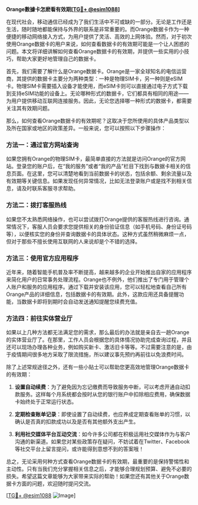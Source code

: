 **Orange數據卡怎麽看有效期[[TG💪+ @esim1088](https://t.me/s/esim1088)]**

在现代社会，移动通信已经成为了我们生活中不可或缺的一部分。无论是工作还是生活，随时随地都能保持与外界的联系是非常重要的。而Orange数据卡作为一种便捷的移动网络接入方式，为用户提供了灵活、高效的上网体验。然而，对于初次使用Orange数据卡的用户来说，如何查看数据卡的有效期可能是一个让人困惑的问题。本文将详细讲解如何查看Orange数据卡的有效期，并提供一些实用的小技巧，帮助大家更好地管理自己的数据卡。

首先，我们需要了解什么是Orange数据卡。Orange是一家全球知名的电信运营商，其提供的数据卡主要分为两种类型：一种是物理SIM卡，另一种则是eSIM卡。物理SIM卡需要插入设备才能使用，而eSIM卡则可以直接通过电子方式下载到支持eSIM功能的设备上。无论哪种形式的数据卡，它们都具有相同的用途——为用户提供移动互联网连接服务。因此，无论您选择哪一种形式的数据卡，都需要关注其有效期问题。

那么，如何查看Orange数据卡的有效期呢？这取决于您所使用的具体产品类型以及所在国家或地区的政策差异。一般来说，您可以按照以下步骤操作：

### 方法一：通过官方网站查询

如果您拥有Orange的物理SIM卡，最简单直接的方法就是访问Orange的官方网站。登录您的账户后，在“我的服务”或者“我的产品”栏目下找到与数据卡相关的信息页面。在这里，您可以清楚地看到当前数据卡的状态，包括余额、剩余流量以及有效期等关键信息。如果发现任何异常情况，比如无法登录账户或是找不到相关信息，请及时联系客服寻求帮助。

### 方法二：拨打客服热线

如果您不太熟悉网络操作，也可以尝试拨打Orange提供的客服热线进行咨询。通常情况下，客服人员会要求您提供相关的身份验证信息（如手机号码、身份证号码等），以便核实您的身份并查询数据卡的具体状态。这种方式虽然稍微麻烦一点，但对于那些不擅长使用互联网的人来说却是个不错的选择。

### 方法三：使用官方应用程序

近年来，随着智能手机普及率不断提高，越来越多的企业开始推出自家的应用程序来简化用户的日常事务处理流程。Orange也不例外，他们推出了专门用于管理个人账户和服务的应用程序。通过下载并安装该应用，您可以轻松地查看自己所有Orange产品的详细信息，包括数据卡的有效期。此外，这款应用还具备提醒功能，当数据卡即将到期时会自动发送通知提醒您续费充值。

### 方法四：前往实体营业厅

如果以上几种方法都无法满足您的需求，那么最后的办法就是亲自去一趟Orange的实体营业厅了。在那里，工作人员会根据您的具体情况协助完成查询过程，并且还可以现场办理各种业务，例如购买新卡、激活旧卡等等。不过需要注意的是，由于疫情期间很多地方采取了限流措施，所以建议事先预约再前往以免浪费时间。

除了上述常规途径之外，还有一些小贴士可以帮助您更高效地管理Orange数据卡的有效期：

1. **设置自动续费**：为了避免因为忘记缴费而导致服务中断，可以考虑开通自动扣款服务。这样每个月系统都会按时从您的银行账户中扣除相应费用，确保数据卡始终处于正常运行状态。
   
2. **定期检查账单记录**：即使设置了自动续费，也应养成定期查看账单的习惯，以确认是否真的扣款成功以及是否有其他额外支出产生。
   
3. **利用社交媒体平台互动交流**：如今许多公司都在积极运用社交媒体作为与客户沟通的新渠道。如果您对某些政策存在疑问，不妨试着在Twitter、Facebook等社交平台上留言提问，或许能得到意想不到的答案哦！

总之，无论采用何种方式查看Orange数据卡的有效期，最重要的是保持警惕性和主动性。只有当我们充分掌握相关信息之后，才能够合理规划预算、避免不必要的损失。希望这篇文章能够为大家带来实际的帮助！如果您还有其他关于Orange数据卡方面的问题，欢迎随时提问交流。

[[TG💪+ @esim1088](https://t.me/s/esim1088) ![Image](https://i.postimg.cc/4NQfJmqS/Snipaste-2025-05-13-00-14-12.png)]